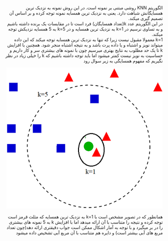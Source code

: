 
<div dir="rtl">
  
الگوریتم KNN روشی مبتنی بر نمونه است. در این روش نمونه به نزدیک ترین همسایگانش شباهت دارد. یعنی به نزدیک ترین همسایه نمونه توجه کرده و بر اساس آن تصمیم گیری میکند.
<br/>
در این الگوریتم عدد k(تعداد همسایگان) فرد است تا در مقایسات یک برنده داشته باشیم و به تساوی نرسیم
در k=1 به نزدیک ترین همسایه و در k=5 به 5 همسایه نزدیکش توجه میکند.
<br/>
k=1 معمولا مقبول نیست زیرا که تنها به نزدیک ترین همسایه توجه میکند که این داده میتواند نویز و اشتباه و یا داده پرت باشد و به نتیجه اشتباه منجر شود.
همچنین با افزایش k تا یک حد مطلوب به نتایج بهتری میرسیم چون با نمونه های بیشتری سر و کار داریم و حساسیت به نویز نیست کمتر میشود اما باید توجه داشته باشیم که k را خیلی زیاد در نظر نگیریم که مفهوم همسایگی به زیر سوال رود

![knn](knn.png)


همانطور که در تصویر مشخص است با k=1 به نزدیک ترین همسایه که مثلث قرمز است توجه کرده و نتیجه را متناسب با آن ارائه میدهد اما با افزایش k به 5 نمونه های بیشتری را در بر میگیرد و با توجه به آمار اشکال ممکن است جواب دقیقتری ارائه دهد(چون تعداد مربع های آبی بیشتر است) و دایره هم متناسب با آن مربع آبی تشخیص داده میشود
  
</div>
